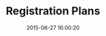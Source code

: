 ---
layout: post
title:  "Registration Plans"
date:   2015-06-27 16:00:20
categories: GitHub
tags: registration form wizard billing
screenshot: github-registration-3.jpg
alt-screenshots: 
- github-registration-3-expand.jpg
---